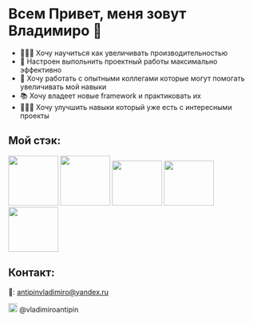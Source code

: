 # Всем Привет, меня зовут Владимиро 👋

* 👨🏻‍💻 Хочу научиться как увеличивать производительностью 
* 💼 Настроен выпольнить проектный работы максимально эффективно 
* 🤝 Хочу работать с опытными коллегами которые могут помогать увеличивать мой навыки 
* 📚 Хочу владеет новые framework и практиковать их
* 🦸🏻‍♂️ Хочу улучшить навыки который уже есть с интересными проекты

## Мой стэк:
<img src="https://upload.wikimedia.org/wikipedia/commons/thumb/6/61/HTML5_logo_and_wordmark.svg/512px-HTML5_logo_and_wordmark.svg.png" width="100" height="100">  <img src="https://upload.wikimedia.org/wikipedia/commons/thumb/d/d5/CSS3_logo_and_wordmark.svg/1452px-CSS3_logo_and_wordmark.svg.png" height="100">  <img src="https://upload.wikimedia.org/wikipedia/commons/thumb/6/6a/JavaScript-logo.png/800px-JavaScript-logo.png" width="100" width="80" height="90"> <img src="https://logospng.org/download/react/logo-react-256.png" width="100" width="80" height="90"> <img src="https://cdn.iconscout.com/icon/free/png-256/typescript-1174965.png" width="100" width="80" height="90">

## Контакт:
📩: antipinvladimiro@yandex.ru

<img src="https://cdn-icons-png.flaticon.com/512/5968/5968804.png" width="18"> @vladimiroantipin 
